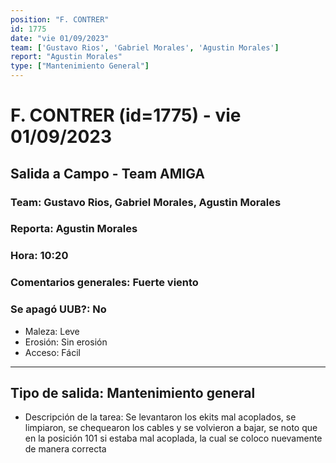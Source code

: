 ```yaml
---
position: "F. CONTRER"
id: 1775
date: "vie 01/09/2023"
team: ['Gustavo Rios', 'Gabriel Morales', 'Agustin Morales']
report: "Agustin Morales"
type: ["Mantenimiento General"]
---
```


# F. CONTRER (id=1775) - vie 01/09/2023
## Salida a Campo - Team AMIGA
### Team: Gustavo Rios, Gabriel Morales, Agustin Morales
### Reporta: Agustin Morales
### Hora: 10:20
### Comentarios generales: Fuerte viento
### Se apagó UUB?: No 
- Maleza: Leve
- Erosión: Sin erosión
- Acceso: Fácil
---------
## Tipo de salida: Mantenimiento general
   - Descripción de la tarea: Se levantaron los ekits mal acoplados, se limpiaron, se chequearon los cables y se volvieron a bajar, se noto que en la posición  101 si estaba mal acoplada, la cual se coloco nuevamente de manera correcta 
